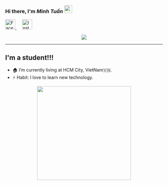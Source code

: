 ### Hi there, I'm *Minh Tuấn* <img src="https://media.giphy.com/media/hvRJCLFzcasrR4ia7z/giphy.gif" width="25px">

<p align="left">
<a href="https://www.facebook.com/profile.php?id=100075664936575">
    <img height="32" alt="Facebook" src="https://img.icons8.com/color/48/null/facebook-new.png"/>
</a>          
<!--  &nbsp;  -->
    &emsp;
<a href="https://www.instagram.com/minhtuan_2501/">
    <img height="32" alt="Instagram" src="https://img.icons8.com/fluency/48/null/instagram-new.png"/>
</a>
</p>
<p align="center">
  <img src="https://readme-typing-svg.herokuapp.com/?lines=Welcome+to+my+profile!;I+am+VietNamese!;Xin+chào,+hãy+gọi+tôi+là+Tuấn!;Follow+me+to+know+more!&color=38F7C6FF&font=Fira%20Code&center=true&width=380&height=50">
</p>

---
## I'm a student!!!

- 🏠   I’m currently living at HCM City, VietNam🇻🇳.
- ⚡    Habit: I love to learn new technology.

<p align="center">
  <img width="300" src="https://media.giphy.com/media/jIgXf4hgbHCeKiXpvt/giphy.gif">
</p>

<!--
<p align="center">
<a href= "https://dev.to/ari_hacks"><img src="https://img.icons8.com/windows/32/000000/dev.png"/></a>
<a href= "https://twitter.com/ari_hacks"><img src="https://img.icons8.com/material-outlined/32/000000/twitter.png"/></a>
<a href= "https://ko-fi.com/ari_hacks"><img src="https://img.icons8.com/pastel-glyph/32/000000/like--v1.png"/></a>
</p> -->

<!-- [![Typing SVG](https://readme-typing-svg.herokuapp.com?font=&color=F7740E&size=24&lines=Doan+Phuoc+Nhat)](https://git.io/typing-svg)
 -->
